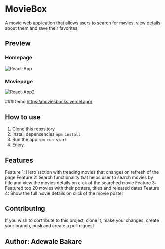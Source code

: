 # MovieBox

A movie web application that allows users to search for movies, view details about them and save their favorites.


## Preview

### Homepage
![React-App](https://github.com/walerick/MovieBox/assets/55299278/9f9833b1-c429-48ac-a082-0cc787b041d9)

### Moviepage
![React-App2](https://github.com/walerick/MovieBox/assets/55299278/e851489a-f737-4078-a8d2-febad7c01626)

###Demo
https://moviesbocks.vercel.app/

## How to use

1. Clone this repository
2. Install dependencies `npm install`
3. Run the app `npm run start`
4. Enjoy.

   
## Features

Feature 1: Hero section with treading movies that changes on refresh of the page
Feature 2: Search functionality that helps user to search movies by title and view the movies details on click of the searched movie
Feature 3: Featured top 20 movies with their posters, titles and released dates
Feature 4: Show the full movie details on click of the movie poster


## Contributing

If you wish to contribute to this project, clone it, make your changes, create your branch, push and create a pull request 


## Author: Adewale Bakare
